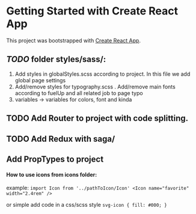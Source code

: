 # Getting Started with Create React App

This project was bootstrapped with [Create React App](https://github.com/facebook/create-react-app).

## **_TODO_** folder styles/sass/:

1. Add styles in globalStyles.scss according to project.
   In this file we add global page settings
2. Add/remove styles for typography.scss . Add/remove main fonts according to fuelUp and all related job to page typo
3. variables -> variables for colors, font and kinda

## **TODO** Add Router to project with code splitting.

## **TODO** Add Redux with saga/

## Add PropTypes to project

#### How to use icons from icons folder:

example:
`import Icon from '../pathToIcon/Icon' <Icon name="favorite" width="2.4rem" />`

or simple add code in a css/scss style
`svg-icon { fill: #000; }`
